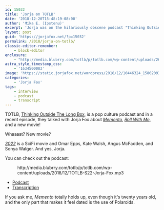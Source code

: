 ```yaml
---
id: 15032
title: 'Jorja on TOTLB'
date: '2018-12-20T15:48:19-08:00'
author: 'Mika E. (Ipstenu)'
excerpt: 'Jorja was on the hilariously obscene podcast "Thinking Outside the Long Box", being squeaky clean, talking about Memento Roll With Me and .... A NEW MOVIE!'
layout: post
guid: 'https://jorjafox.net/?p=15032'
permalink: /2018/jorja-on-totlb/
classic-editor-remember:
    - block-editor
enclosure:
    - "http://media.blubrry.com/totlb/p/totlb.com/wp-content/uploads/2018/12/TOTLB-S22-Jorja-Fox.mp3\n0\naudio/mpeg\n"
astra_style_timestamp_css:
    - '1634500083'
image: 'https://static.jorjafox.net/wordpress/2018/12/10446324_1580209302245547_6148882476603970945_o-1.jpg'
categories:
    - 'Jorja Fox'
tags:
    - interview
    - podcast
    - transcript
---
```


<p>TOTLB, <a href="http://totlb.com/">Thinking Outside The Long Box</a>, is a pop culture podcast and in a recent episode, they talked with Jorja Fox about <a href="https://jorjafox.net/library/actor/memento/"><em>Memento</em></a>, <em><a href="https://jorjafox.net/library/producer/roll-with-me">Roll With Me</a></em>, and a new movie!</p>

<p>Whaaaat? New movie?</p>

<p><em><a href="https://jorjafox.net/library/actor/3022/">3022</a></em> is a SciFi movie and Omar Epps, Kate Walsh, Angus McFadden, and Sonya Walger. And yes, Jorja.</p>

<p>You can check out the podcast:</p>

<figure class="wp-block-embed"><div class="wp-block-embed__wrapper">
http://media.blubrry.com/totlb/p/totlb.com/wp-content/uploads/2018/12/TOTLB-S22-Jorja-Fox.mp3
</div></figure>

<ul><li><a href="http://totlb.com/podcast/totlb-s22-jorja-fox/">Podcast</a></li><li><a href="https://jorjafox.net/library/transcript/2018/totlb/">Transcription</a></li></ul>

<p>If you ask me, <em>Memento</em> totally holds up, even though it's twenty years old, and the only part that makes it feel dated is the use of Polaroids.</p>
